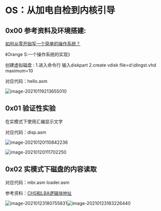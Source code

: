 # OS：从加电自检到内核引导

## 0x00 参考资料及环境搭建:

[如何从零开始写一个简单的操作系统？](https://www.bilibili.com/video/BV19f4y1Y7Kq)  

《Orange S:一个操作系统的实现》

创建虚拟磁盘 : 1.进入命令行 输入diskpart   2.create vdisk file=d:\dingst.vhd maximum=10

对应代码：hello.asm

![image-20210119213655010](http://cdn.jev0n.com//image-20210119213655010.png)

## 0x01 验证性实验

在实模式下使用汇编显示文字  

对应代码：disp.asm

![image-20210120110842236](http://cdn.jev0n.com//image-20210120110842236.png)

![image-20210120111702250](http://cdn.jev0n.com//image-20210120111702250.png)

## 0x02 实模式下磁盘的内容读取

对应代码：mbr.asm   loader.asm

参考资料：[CHS和LBA逻辑块地址](https://blog.csdn.net/jadeshu/article/details/89072512)

![image-20210123180755831](http://cdn.jev0n.com//image-20210123180755831.png)![image-20210123183226440](http://cdn.jev0n.com//image-20210123183226440.png)